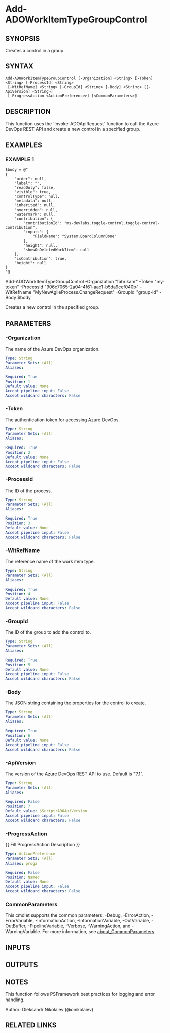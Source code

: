 ﻿---
external help file: ado.tools-help.xml
Module Name: ado.tools
online version:
schema: 2.0.0
---

# Add-ADOWorkItemTypeGroupControl

## SYNOPSIS
Creates a control in a group.

## SYNTAX

```
Add-ADOWorkItemTypeGroupControl [-Organization] <String> [-Token] <String> [-ProcessId] <String>
 [-WitRefName] <String> [-GroupId] <String> [-Body] <String> [[-ApiVersion] <String>]
 [-ProgressAction <ActionPreference>] [<CommonParameters>]
```

## DESCRIPTION
This function uses the \`Invoke-ADOApiRequest\` function to call the Azure DevOps REST API and create a new control in a specified group.

## EXAMPLES

### EXAMPLE 1
```
$body = @"
{
    "order": null,
    "label": "",
    "readOnly": false,
    "visible": true,
    "controlType": null,
    "metadata": null,
    "inherited": null,
    "overridden": null,
    "watermark": null,
    "contribution": {
        "contributionId": "ms-devlabs.toggle-control.toggle-control-contribution",
        "inputs": {
            "FieldName": "System.BoardColumnDone"
        },
        "height": null,
        "showOnDeletedWorkItem": null
    },
    "isContribution": true,
    "height": null
}
"@
```

Add-ADOWorkItemTypeGroupControl -Organization "fabrikam" -Token "my-token" -ProcessId "906c7065-2a04-4f61-aac1-b5da9cef040b" -WitRefName "MyNewAgileProcess.ChangeRequest" -GroupId "group-id" -Body $body

Creates a new control in the specified group.

## PARAMETERS

### -Organization
The name of the Azure DevOps organization.

```yaml
Type: String
Parameter Sets: (All)
Aliases:

Required: True
Position: 1
Default value: None
Accept pipeline input: False
Accept wildcard characters: False
```

### -Token
The authentication token for accessing Azure DevOps.

```yaml
Type: String
Parameter Sets: (All)
Aliases:

Required: True
Position: 2
Default value: None
Accept pipeline input: False
Accept wildcard characters: False
```

### -ProcessId
The ID of the process.

```yaml
Type: String
Parameter Sets: (All)
Aliases:

Required: True
Position: 3
Default value: None
Accept pipeline input: False
Accept wildcard characters: False
```

### -WitRefName
The reference name of the work item type.

```yaml
Type: String
Parameter Sets: (All)
Aliases:

Required: True
Position: 4
Default value: None
Accept pipeline input: False
Accept wildcard characters: False
```

### -GroupId
The ID of the group to add the control to.

```yaml
Type: String
Parameter Sets: (All)
Aliases:

Required: True
Position: 5
Default value: None
Accept pipeline input: False
Accept wildcard characters: False
```

### -Body
The JSON string containing the properties for the control to create.

```yaml
Type: String
Parameter Sets: (All)
Aliases:

Required: True
Position: 6
Default value: None
Accept pipeline input: False
Accept wildcard characters: False
```

### -ApiVersion
The version of the Azure DevOps REST API to use.
Default is "7.1".

```yaml
Type: String
Parameter Sets: (All)
Aliases:

Required: False
Position: 7
Default value: $Script:ADOApiVersion
Accept pipeline input: False
Accept wildcard characters: False
```

### -ProgressAction
{{ Fill ProgressAction Description }}

```yaml
Type: ActionPreference
Parameter Sets: (All)
Aliases: proga

Required: False
Position: Named
Default value: None
Accept pipeline input: False
Accept wildcard characters: False
```

### CommonParameters
This cmdlet supports the common parameters: -Debug, -ErrorAction, -ErrorVariable, -InformationAction, -InformationVariable, -OutVariable, -OutBuffer, -PipelineVariable, -Verbose, -WarningAction, and -WarningVariable. For more information, see [about_CommonParameters](http://go.microsoft.com/fwlink/?LinkID=113216).

## INPUTS

## OUTPUTS

## NOTES
This function follows PSFramework best practices for logging and error handling.

Author: Oleksandr Nikolaiev (@onikolaiev)

## RELATED LINKS
